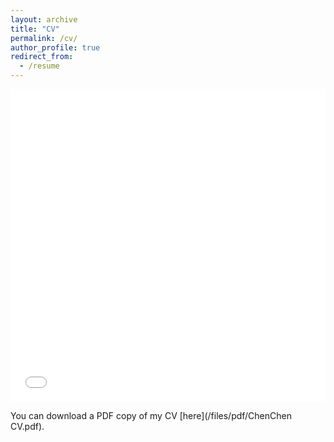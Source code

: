 ```yaml
---
layout: archive
title: "CV"
permalink: /cv/
author_profile: true
redirect_from:
  - /resume
---
```


<iframe src="/files/pdf/ChenChen CV.pdf" width="100%" height="500" frameborder="no" border="0" marginwidth="0" marginheight="0"></iframe>

You can download a PDF copy of my CV [here](/files/pdf/ChenChen CV.pdf).

